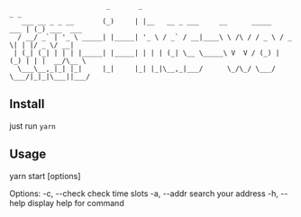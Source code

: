 ```
                        _       _                                        _ _           
   ___ __ _ _ __       (_)     | |__   __ _ ___     __      _____   ___ | (_) ___  ___ 
  / __/ _` | '_ \ _____| |_____| '_ \ / _` / __|____\ \ /\ / / _ \ / _ \| | |/ _ \/ __|
 | (_| (_| | | | |_____| |_____| | | | (_| \__ \_____\ V  V / (_) | (_) | | |  __/\__ \
  \___\__,_|_| |_|     |_|     |_| |_|\__,_|___/      \_/\_/ \___/ \___/|_|_|\___||___/
```

## Install

just run `yarn`

## Usage

yarn start [options]

Options:
  -c, --check        check time slots
  -a, --addr <type>  search your address
  -h, --help         display help for command